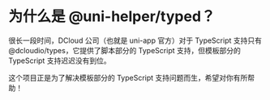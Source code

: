 # 为什么是 @uni-helper/typed？

很长一段时间，DCloud 公司（也就是 uni-app 官方）对于 TypeScript 支持只有 @dcloudio/types，它提供了脚本部分的 TypeScript 支持，但模板部分的 TypeScript 支持迟迟没有到位。

这个项目正是为了解决模板部分的 TypeScript 支持问题而生，希望对你有所帮助！

